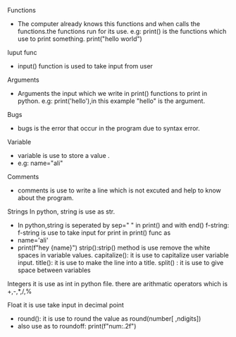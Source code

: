 Functions
- The computer already knows this functions and when calls the functions.the functions run for its use.
e.g: print() is the functions which use to print something.
    print("hello world")

Iuput func
-  input() function is used to take input from user

 
Arguments
- Arguments the input which we write in print() functions to print in python.
e.g: print('hello'),in this example "hello" is the argument.

Bugs
- bugs is the error that occur in the program due to syntax error.

Variable
-   variable is use to store a value .
- e.g: name="ali"

Comments
- comments is use to write a line which is not excuted and help to know about the program.

Strings
 In python, string is use as str.
- In python,string is seperated by sep=" " in print() and with end()
f-string: f-string is use to take input for print in print() func as
- name='ali'
- print(f"hey {name}")
strip():strip() method is use remove the white spaces in variable values.
capitalize(): it is use to capitalize user variable input.
title(): it is use to make the line into a title.
split() : it is use to give space between variables

Integers
 it is use as int in python file.
 there are arithmatic operators which is +,-,*,/,%

Float
it is use take input in decimal point
- round(): it is use to round the value as round(number[ ,ndigits])
- also use as to roundoff: print(f"num:.2f")
